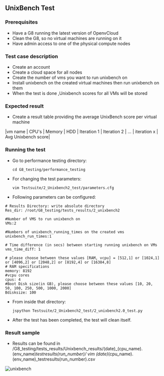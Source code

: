 ## UnixBench Test

### Prerequisites
- Have a G8 running the latest version of OpenvCloud
- Clean the G8, so no virtual machines are running on it
- Have admin access to one of the physical compute nodes

### Test case description
- Create an account
- Create a cloud space for all nodes
- Create the number of vms you want to run unixbench on
- Install unixbench on the created virtual machines then run unixbench on them
- When the test is done ,Unixbench scores for all VMs will be stored


### Expected result
- Create a result table providing the average UnixBench score per virtual machine  

|vm name  | CPU's  | Memory | HDD | Iteration 1 | Iteration 2 | ... | iteration x | Avg Unixbench score|

### Running the test
- Go to performance testing directory: 
  ```
  cd G8_testing/performance_testing
  ```
  
- For changing the test parameters:
  ```
  vim Testsuite/2_Unixbench2_test/parameters.cfg 
  ```
- Following parameters can be configured:
```  
# Results Directory: write absolute directory
Res_dir: /root/G8_testing/tests_results/2_unixbench2

#Number of VMS to run unixbench on
VMs:2

#Numbers of unixbench_running_times on the created vms
unixbench_run_times:1

# Time difference (in secs) between starting running unixbench on VMs
vms_time_diff: 1

# please choose between these values [RAM, vcpu] = [512,1] or [1024,1] or [4096,2] or [2048,2] or [8192,4] or [16384,8]
# RAM specifications
memory: 8192
#vcpu cores
cpus: 4
#Boot Disk size(in GB), please choose between these values [10, 20, 50, 100, 250, 500, 1000, 2000]
Bdisksize: 100
```

- From inside that directory:
  ```
  jspython Testsuite/2_Unixbench2_test/2_unixbench2.0_test.py 
  ```
- After the test has been completed, the test will clean itself.

### Result sample
- Results can be found in /G8_testing/tests_results/Unixbench_results/(date)_(cpu_name).(env_name)_testresults(run_number)/
vim (date)_(cpu_name).(env_name)_testresults(run_number).csv


![unixbench](https://cloud.githubusercontent.com/assets/15011431/14142022/b3a054de-f68b-11e5-8996-259aca0fba93.png)

